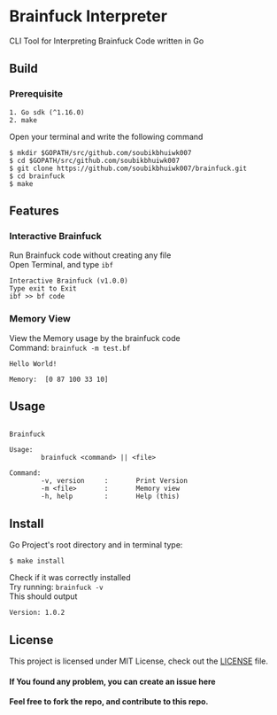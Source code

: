 # Brainfuck Interpreter
CLI Tool for Interpreting Brainfuck Code written in Go<br>
## Build
### Prerequisite
```
1. Go sdk (^1.16.0)
2. make
```
Open your terminal and write the following command
```shell
$ mkdir $GOPATH/src/github.com/soubikbhuiwk007
$ cd $GOPATH/src/github.com/soubikbhuiwk007
$ git clone https://github.com/soubikbhuiwk007/brainfuck.git
$ cd brainfuck
$ make
```
## Features
### Interactive Brainfuck
Run Brainfuck code without creating any file<br>
Open Terminal, and type `ibf`
```
Interactive Brainfuck (v1.0.0)
Type exit to Exit
ibf >> bf code
```
### Memory View
View the Memory usage by the brainfuck code<br>
Command: ```brainfuck -m test.bf```
```
Hello World!

Memory:  [0 87 100 33 10]
```
## Usage
```

Brainfuck

Usage:
        brainfuck <command> || <file>

Command:
        -v, version     :       Print Version
        -m <file>       :       Memory view
        -h, help        :       Help (this)

```
## Install
Go Project's root directory and in terminal type:
```shell
$ make install
```
Check if it was correctly installed<br>
Try running: ```brainfuck -v```<br>
This should output<br>
```
Version: 1.0.2
```
## License

This project is licensed under MIT License, check out the [LICENSE](./LICENSE) file.

#### If You found any problem, you can create an issue here
#### Feel free to fork the repo, and contribute to this repo.
